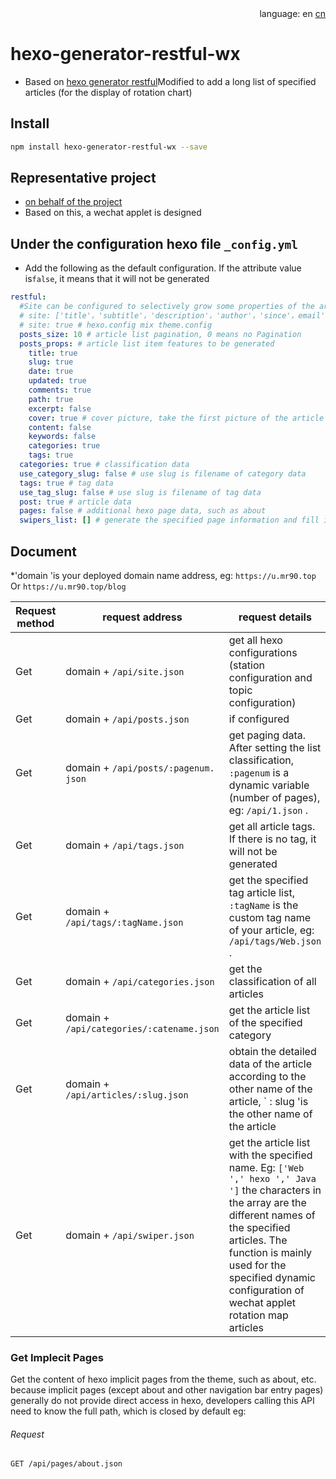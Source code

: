 <div align="right">
  language:
  en
  <a title="Chinese" href="/README.md">cn</a>
</div>

# hexo-generator-restful-wx
* Based on [hexo generator restful](https://www.npmjs.com/package/hexo-generator-restful)Modified to add a long list of specified articles (for the display of rotation chart)

## Install

```bash
npm install hexo-generator-restful-wx --save
```

## Representative project

* [on behalf of the project](https://github.com/Rr210/hexo-wx-api)
* Based on this, a wechat applet is designed

## Under the configuration hexo file `_config.yml`

* Add the following as the default configuration. If the attribute value is`false`, it means that it will not be generated

```yml
restful:
  #Site can be configured to selectively grow some properties of the array
  # site: ['title'，'subtitle'，'description'，'author'，'since'，email'，'favicon'，'avatar']
  # site: true # hexo.config mix theme.config
  posts_size: 10 # article list pagination, 0 means no Pagination
  posts_props: # article list item features to be generated
    title: true
    slug: true
    date: true
    updated: true
    comments: true
    path: true
    excerpt: false
    cover: true # cover picture, take the first picture of the article
    content: false
    keywords: false
    categories: true
    tags: true
  categories: true # classification data
  use_category_slug: false # use slug is filename of category data
  tags: true # tag data
  use_tag_slug: false # use slug is filename of tag data
  post: true # article data
  pages: false # additional hexo page data, such as about
  swipers_list: [] # generate the specified page information and fill in the name of your article folder, such as ['css','js'], without suffix. It is mainly used for the rotation map API
```

## Document

*'domain 'is your deployed domain name address, eg: `https://u.mr90.top` Or `https://u.mr90.top/blog`

Request method | request address | request details
-----|-----|-----
Get | domain + `/api/site.json ` | get all hexo configurations (station configuration and topic configuration)
Get | domain + `/api/posts.json ` | if configured | `posts_Size: 0` does not page and gets all articles
Get | domain + `/api/posts/:pagenum. json ` | get paging data. After setting the list classification, `:pagenum` is a dynamic variable (number of pages), eg: `/api/1.json` .
Get | domain + `/api/tags.json` | get all article tags. If there is no tag, it will not be generated
Get | domain + `/api/tags/:tagName.json ` | get the specified tag article list, `:tagName` is the custom tag name of your article, eg: `/api/tags/Web.json` .
Get | domain + `/api/categories.json` | get the classification of all articles
Get | domain + `/api/categories/:catename.json` | get the article list of the specified category
Get | domain + `/api/articles/:slug.json` | obtain the detailed data of the article according to the other name of the article, ` : slug 'is the other name of the article
Get | domain + `/api/swiper.json` | get the article list with the specified name. Eg: ` ['Web ',' hexo ',' Java '] ` the characters in the array are the different names of the specified articles. The function is mainly used for the specified dynamic configuration of wechat applet rotation map articles

### Get Implecit Pages

Get the content of hexo implicit pages from the theme, such as about, etc. because implicit pages (except about and other navigation bar entry pages) generally do not provide direct access in hexo, developers calling this API need to know the full path, which is closed by default
eg:

###### Request

```
GET /api/pages/about.json
```
